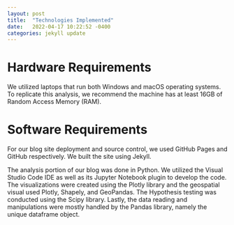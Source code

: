 ```yaml
---
layout: post
title:  "Technologies Implemented"
date:   2022-04-17 10:22:52 -0400
categories: jekyll update
---
```

# Hardware Requirements
We utilized laptops that run both Windows and macOS operating systems. To replicate this analysis, we recommend the machine has at least 16GB of Random Access Memory (RAM).

# Software Requirements
For our blog site deployment and source control, we used GitHub Pages and GitHub respectively. We built the site using Jekyll.  

The analysis portion of our blog was done in Python. We utilized the Visual Studio Code IDE as well as its Jupyter Notebook plugin to develop the code. The visualizations were created using the Plotly library and the geospatial visual used Plotly, Shapely, and GeoPandas. The Hypothesis testing was conducted using the Scipy library. Lastly, the data reading and manipulations were mostly handled by the Pandas library, namely the unique dataframe object.

